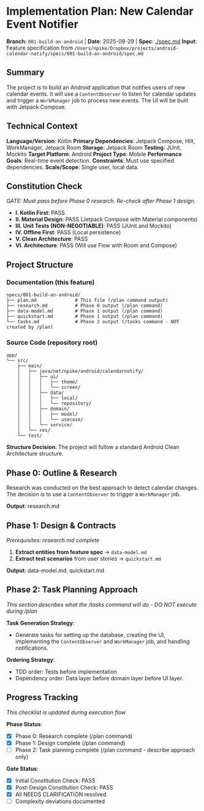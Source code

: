 # Implementation Plan: New Calendar Event Notifier

**Branch**: `001-build-an-android` | **Date**: 2025-09-29 | **Spec**: [./spec.md](./spec.md)
**Input**: Feature specification from `/Users/npike/Dropbox/projects/android-calendar-notify/specs/001-build-an-android/spec.md`

## Summary
The project is to build an Android application that notifies users of new calendar events. It will use a `ContentObserver` to listen for calendar updates and trigger a `WorkManager` job to process new events. The UI will be built with Jetpack Compose.

## Technical Context
**Language/Version**: Kotlin
**Primary Dependencies**: Jetpack Compose, Hilt, WorkManager, Jetpack Room
**Storage**: Jetpack Room
**Testing**: JUnit, Mockito
**Target Platform**: Android
**Project Type**: Mobile
**Performance Goals**: Real-time event detection.
**Constraints**: Must use specified dependencies.
**Scale/Scope**: Single user, local data.

## Constitution Check
*GATE: Must pass before Phase 0 research. Re-check after Phase 1 design.*

- **I. Kotlin First**: PASS
- **II. Material Design**: PASS (Jetpack Compose with Material components)
- **III. Unit Tests (NON-NEGOTIABLE)**: PASS (JUnit and Mockito)
- **IV. Offline First**: PASS (Local persistence)
- **V. Clean Architecture**: PASS
- **VI. Architecture**: PASS (Will use Flow with Room and Compose)

## Project Structure

### Documentation (this feature)
```
specs/001-build-an-android/
├── plan.md              # This file (/plan command output)
├── research.md          # Phase 0 output (/plan command)
├── data-model.md        # Phase 1 output (/plan command)
├── quickstart.md        # Phase 1 output (/plan command)
└── tasks.md             # Phase 2 output (/tasks command - NOT created by /plan)
```

### Source Code (repository root)
```
app/
└── src/
    ├── main/
    │   ├── java/net/npike/android/calendarnotify/
    │   │   ├── ui/
    │   │   │   ├── theme/
    │   │   │   └── screen/
    │   │   ├── data/
    │   │   │   ├── local/
    │   │   │   └── repository/
    │   │   ├── domain/
    │   │   │   ├── model/
    │   │   │   └── usecase/
    │   │   └── service/
    │   └── res/
    └── test/
```

**Structure Decision**: The project will follow a standard Android Clean Architecture structure.

## Phase 0: Outline & Research
Research was conducted on the best approach to detect calendar changes. The decision is to use a `ContentObserver` to trigger a `WorkManager` job.

**Output**: research.md

## Phase 1: Design & Contracts
*Prerequisites: research.md complete*

1.  **Extract entities from feature spec** → `data-model.md`
2.  **Extract test scenarios** from user stories → `quickstart.md`

**Output**: data-model.md, quickstart.md

## Phase 2: Task Planning Approach
*This section describes what the /tasks command will do - DO NOT execute during /plan*

**Task Generation Strategy**:
- Generate tasks for setting up the database, creating the UI, implementing the `ContentObserver` and `WorkManager` job, and handling notifications.

**Ordering Strategy**:
- TDD order: Tests before implementation
- Dependency order: Data layer before domain layer before UI layer.

## Progress Tracking
*This checklist is updated during execution flow*

**Phase Status**:
- [X] Phase 0: Research complete (/plan command)
- [X] Phase 1: Design complete (/plan command)
- [ ] Phase 2: Task planning complete (/plan command - describe approach only)

**Gate Status**:
- [X] Initial Constitution Check: PASS
- [X] Post-Design Constitution Check: PASS
- [X] All NEEDS CLARIFICATION resolved
- [ ] Complexity deviations documented
